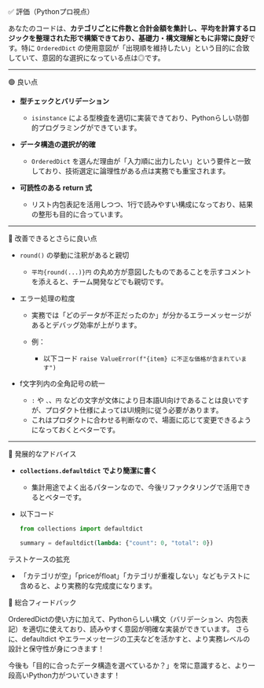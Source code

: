 ✅ 評価（Pythonプロ視点）

あなたのコードは、**カテゴリごとに件数と合計金額を集計し、平均を計算するロジックを整理された形で構築できており、基礎力・構文理解ともに非常に良好**です。特に `OrderedDict` の使用意図が「出現順を維持したい」という目的に合致していて、意図的な選択になっている点は◎です。

---

🟢 良い点

- **型チェックとバリデーション**
  - `isinstance` による型検査を適切に実装できており、Pythonらしい防御的プログラミングができています。

- **データ構造の選択が的確**
  - `OrderedDict` を選んだ理由が「入力順に出力したい」という要件と一致しており、技術選定に論理性がある点は実務でも重宝されます。

- **可読性のある return 式**
  - リスト内包表記を活用しつつ、1行で読みやすい構成になっており、結果の整形も目的に合っています。

---

🔵 改善できるとさらに良い点

- `round()` の挙動に注釈があると親切
  - `平均{round(...)}円` の丸め方が意図したものであることを示すコメントを添えると、チーム開発などでも親切です。

- エラー処理の粒度
  - 実務では「どのデータが不正だったのか」が分かるエラーメッセージがあるとデバッグ効率が上がります。

  - 例：
    - 以下コード
      `raise ValueError(f"{item} に不正な価格が含まれています")`

- f文字列内の全角記号の統一
  - `:` や `、`、`円` などの文字が文体により日本語UI向けであることは良いですが、プロダクト仕様によってはUI規則に従う必要があります。
  - これはプロダクトに合わせる判断なので、場面に応じて変更できるようになっておくとベターです。

---

🧠 発展的なアドバイス

- **`collections.defaultdict` でより簡潔に書く**
  - 集計用途でよく出るパターンなので、今後リファクタリングで活用できるとベターです。

- 以下コード
  ```python
  from collections import defaultdict

  summary = defaultdict(lambda: {"count": 0, "total": 0})
  ```

テストケースの拡充

- 「カテゴリが空」「priceがfloat」「カテゴリが重複しない」などもテストに含めると、より実務的な完成度になります。

📝 総合フィードバック

OrderedDictの使い方に加えて、Pythonらしい構文（バリデーション、内包表記）を適切に使えており、読みやすく意図が明確な実装ができています。
さらに、defaultdict やエラーメッセージの工夫などを活かすと、より実務レベルの設計と保守性が身につきます！

今後も「目的に合ったデータ構造を選べているか？」を常に意識すると、より一段高いPython力がついていきます！